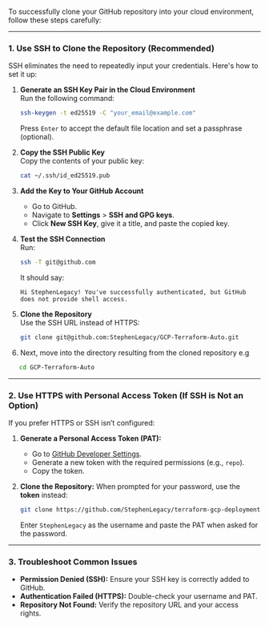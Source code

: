 To successfully clone your GitHub repository into your cloud environment, follow these steps carefully:

---

### **1. Use SSH to Clone the Repository (Recommended)**
SSH eliminates the need to repeatedly input your credentials. Here's how to set it up:

1. **Generate an SSH Key Pair in the Cloud Environment**  
   Run the following command:
   ```bash
   ssh-keygen -t ed25519 -C "your_email@example.com"
   ```
   Press `Enter` to accept the default file location and set a passphrase (optional).

2. **Copy the SSH Public Key**  
   Copy the contents of your public key:
   ```bash
   cat ~/.ssh/id_ed25519.pub
   ```

3. **Add the Key to Your GitHub Account**  
   - Go to GitHub.
   - Navigate to **Settings** > **SSH and GPG keys**.
   - Click **New SSH Key**, give it a title, and paste the copied key.

4. **Test the SSH Connection**  
   Run:
   ```bash
   ssh -T git@github.com
   ```
   It should say:
   ```
   Hi StephenLegacy! You've successfully authenticated, but GitHub does not provide shell access.
   ```

5. **Clone the Repository**  
   Use the SSH URL instead of HTTPS:
   ```bash
   git clone git@github.com:StephenLegacy/GCP-Terraform-Auto.git
   ```
6. Next, move into the directory resulting from the cloned repository e.g
```bash
   cd GCP-Terraform-Auto
   ```
---

### **2. Use HTTPS with Personal Access Token (If SSH is Not an Option)**
If you prefer HTTPS or SSH isn’t configured:

1. **Generate a Personal Access Token (PAT):**
   - Go to [GitHub Developer Settings](https://github.com/settings/tokens).
   - Generate a new token with the required permissions (e.g., `repo`).
   - Copy the token.

2. **Clone the Repository:**
   When prompted for your password, use the **token** instead:
   ```bash
   git clone https://github.com/StephenLegacy/terraform-gcp-deployments.git
   ```
   Enter `StephenLegacy` as the username and paste the PAT when asked for the password.

---

### **3. Troubleshoot Common Issues**
- **Permission Denied (SSH):** Ensure your SSH key is correctly added to GitHub.
- **Authentication Failed (HTTPS):** Double-check your username and PAT.
- **Repository Not Found:** Verify the repository URL and your access rights.


